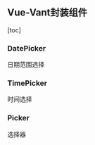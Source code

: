 ## Vue-Vant封装组件

[toc]

### DatePicker

日期范围选择
&nbsp;

### TimePicker

时间选择
&nbsp;

### Picker

选择器
&nbsp;
